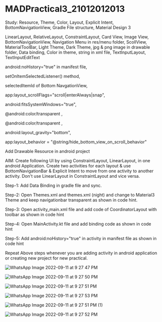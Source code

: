 # MADPractical3_21012012013

Study: Resource, Theme, Color, Layout, Explicit Intent, BottomNavigationView, Gradle File structure, Material Design 3

LinearLayout, RelativeLayout, ConstraintLayout, Card View, Image View, BottomNavigationView, Navigation Menu in res/menu folder, ScollView, MaterialToolBar, Light Theme, Dark Theme, jpg & png image in drawable folder, Data binding, Color in theme, string in xml file, TextInputLayout, TextInputEditText

android:noHistory="true" in manifest file,

setOnItemSelectedListener() method,

selectedItemId of Bottom NavgationView,

app:layout_scrollFlags="scroll|enterAlways|snap",

android:fitsSystemWindows="true",

<item name= "android:navigationBarColor" > @android:color/transparent </item>,

<item name= "android:statusBarColor" > @android:color/transparent </item>,

android:layout_gravity="bottom",

app:layout_behavior = "@string/hide_bottom_view_on_scroll_behavior"

Add Drawable Resource in android project

AIM: Create following UI by using ConstraintLayout, LinearLayout, in one android Application. Create two activities for each layout & use BottomNavigationBar & Explicit Intent to move from one activity to another activity. Don't use LinearLayout in ConstraintLayout and vice versa.

Step-1: Add Data Binding in gradle file and sync.

Step-2: Open Themes.xml and themes.xml (night) and change to Material3 Theme and keep navigationbar transparent as shown in code hint.

Step-3: Open activity_main.xml file and add code of CoordinatorLayout with toolbar as shown in code hint

Step-4: Open MainActivity.kt file and add binding code as shown in code hint

Step-5: Add android:noHistory="true" in activity in manifest file as shown in code hint

Repeat Above steps whenever you are adding activity in android application or creating new project for new practical.

![WhatsApp Image 2022-09-11 at 9 27 47 PM](https://user-images.githubusercontent.com/110646988/189609559-59bcfda4-7c81-4e39-af41-2be5f9db86c9.jpeg)

![WhatsApp Image 2022-09-11 at 9 27 50 PM](https://user-images.githubusercontent.com/110646988/189609578-80868b8e-1103-4f6b-9b25-25d2f53b1124.jpeg)

![WhatsApp Image 2022-09-11 at 9 27 51 PM](https://user-images.githubusercontent.com/110646988/189609614-cd672b4c-e090-4158-b4ce-ca5418a50f23.jpeg)



![WhatsApp Image 2022-09-11 at 9 27 53 PM](https://user-images.githubusercontent.com/110646988/189609648-cc8148bc-daf6-42b6-a847-761a6234a1d8.jpeg)

![WhatsApp Image 2022-09-11 at 9 27 51 PM (1)](https://user-images.githubusercontent.com/110646988/189609689-59938f9d-aa21-42bb-b1e4-8617fa4da2f5.jpeg)

![WhatsApp Image 2022-09-11 at 9 27 52 PM](https://user-images.githubusercontent.com/110646988/189609717-34b67a10-4554-492f-9cb2-41736516424c.jpeg)


